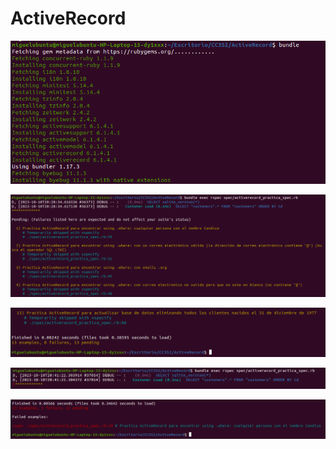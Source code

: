 # ActiveRecord

![](https://github.com/miguelvega/ActiveRecord/blob/main/Imagenes/1.png)

![](https://github.com/miguelvega/ActiveRecord/blob/main/Imagenes/2.png)


![](https://github.com/miguelvega/ActiveRecord/blob/main/Imagenes/3.png)

![](https://github.com/miguelvega/ActiveRecord/blob/main/Imagenes/4.png)


![](https://github.com/miguelvega/ActiveRecord/blob/main/Imagenes/5.png)

